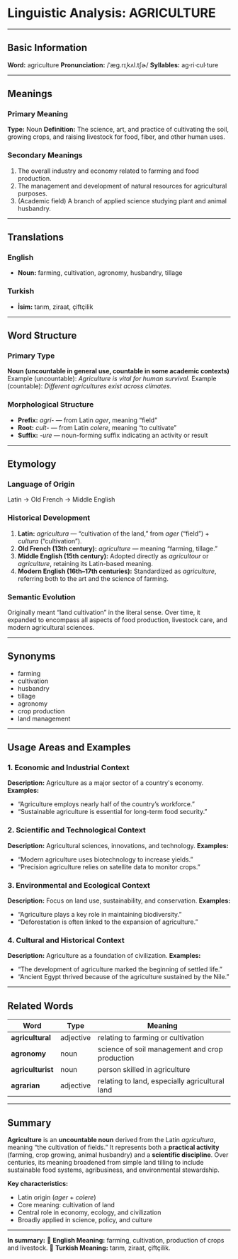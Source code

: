 # Linguistic Analysis: AGRICULTURE

---

## Basic Information

**Word:** agriculture
**Pronunciation:** /ˈæɡ.rɪˌkʌl.tʃɚ/
**Syllables:** ag·ri·cul·ture

---

## Meanings

### Primary Meaning

**Type:** Noun
**Definition:** The science, art, and practice of cultivating the soil, growing crops, and raising livestock for food, fiber, and other human uses.

### Secondary Meanings

1. The overall industry and economy related to farming and food production.
2. The management and development of natural resources for agricultural purposes.
3. (Academic field) A branch of applied science studying plant and animal husbandry.

---

## Translations

### English

- **Noun:** farming, cultivation, agronomy, husbandry, tillage

### Turkish

- **İsim:** tarım, ziraat, çiftçilik

---

## Word Structure

### Primary Type

**Noun (uncountable in general use, countable in some academic contexts)**
Example (uncountable): _Agriculture is vital for human survival._
Example (countable): _Different agricultures exist across climates._

### Morphological Structure

- **Prefix:** _agri-_ — from Latin _ager_, meaning “field”
- **Root:** _cult-_ — from Latin _colere_, meaning “to cultivate”
- **Suffix:** _-ure_ — noun-forming suffix indicating an activity or result

---

## Etymology

### Language of Origin

Latin → Old French → Middle English

### Historical Development

1. **Latin:** _agricultura_ — “cultivation of the land,” from _ager_ (“field”) + _cultura_ (“cultivation”).
2. **Old French (13th century):** _agriculture_ — meaning “farming, tillage.”
3. **Middle English (15th century):** Adopted directly as _agricultour_ or _agriculture_, retaining its Latin-based meaning.
4. **Modern English (16th–17th centuries):** Standardized as _agriculture_, referring both to the art and the science of farming.

### Semantic Evolution

Originally meant “land cultivation” in the literal sense. Over time, it expanded to encompass all aspects of food production, livestock care, and modern agricultural sciences.

---

## Synonyms

- farming
- cultivation
- husbandry
- tillage
- agronomy
- crop production
- land management

---

## Usage Areas and Examples

### 1. **Economic and Industrial Context**

**Description:** Agriculture as a major sector of a country's economy.
**Examples:**

- “Agriculture employs nearly half of the country’s workforce.”
- “Sustainable agriculture is essential for long-term food security.”

### 2. **Scientific and Technological Context**

**Description:** Agricultural sciences, innovations, and technology.
**Examples:**

- “Modern agriculture uses biotechnology to increase yields.”
- “Precision agriculture relies on satellite data to monitor crops.”

### 3. **Environmental and Ecological Context**

**Description:** Focus on land use, sustainability, and conservation.
**Examples:**

- “Agriculture plays a key role in maintaining biodiversity.”
- “Deforestation is often linked to the expansion of agriculture.”

### 4. **Cultural and Historical Context**

**Description:** Agriculture as a foundation of civilization.
**Examples:**

- “The development of agriculture marked the beginning of settled life.”
- “Ancient Egypt thrived because of the agriculture sustained by the Nile.”

---

## Related Words

| Word              | Type      | Meaning                                        |
| ----------------- | --------- | ---------------------------------------------- |
| **agricultural**  | adjective | relating to farming or cultivation             |
| **agronomy**      | noun      | science of soil management and crop production |
| **agriculturist** | noun      | person skilled in agriculture                  |
| **agrarian**      | adjective | relating to land, especially agricultural land |

---

## Summary

**Agriculture** is an **uncountable noun** derived from the Latin _agricultura_, meaning “the cultivation of fields.” It represents both a **practical activity** (farming, crop growing, animal husbandry) and a **scientific discipline**. Over centuries, its meaning broadened from simple land tilling to include sustainable food systems, agribusiness, and environmental stewardship.

**Key characteristics:**

- Latin origin (_ager_ + _colere_)
- Core meaning: cultivation of land
- Central role in economy, ecology, and civilization
- Broadly applied in science, policy, and culture

---

**In summary:**
🔹 **English Meaning:** farming, cultivation, production of crops and livestock.
🔹 **Turkish Meaning:** tarım, ziraat, çiftçilik.
